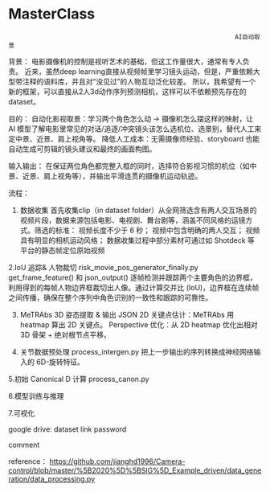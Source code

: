 # MasterClass
                                                                   AI自动取景
背景：
电影摄像机的控制是视听艺术的基础，但这工作量很大，通常有专人负责。
近来，虽然deep learning直接从视频帧里学习镜头运动，但是，严重依赖大型带注释的语料库，并且对“没见过”的人物互动泛化较差。
所以，我希望有一个新的框架，可以直接从2人3d动作序列预测相机，这样可以不依赖预先存在的dataset。

目的：
自动化影视取景：学习两个角色怎么动 → 摄像机怎么摆这样的映射，让 AI 模型了解电影里常见的对话/追逐/冲突镜头该怎么选机位、选景别，替代人工来定中景、近景、肩上视角等。
降低人工成本：无需摄像师经验、storyboard 也能自动生成可剪辑的镜头建议和最终的画面构图。

输入输出：
在保证两位角色都完整入框的同时，选择符合影视习惯的机位（如中景、近景、肩上视角等），并输出平滑连贯的摄像机运动轨迹。

流程：

1. 数据收集
首先收集clip（in dataset folder）从全网筛选含有两人交互场景的视频片段，数据来源包括电影、电视剧、舞台剧等，涵盖不同风格的运镜方式。筛选的标准：
视频长度不少于 6 秒；
视频中包含明确的两人交互；
视频具有明显的相机运动风格；
数据收集过程中部分素材可通过如 Shotdeck 等平台的静态帧定位原始视频

2.IoU 追踪& 人物裁切
risk_movie_pos_generator_finally.py
get_frame_feature() 和 json_output()
逐帧检测并跟踪两个主要角色的边界框，利用得到的每帧人物边界框裁切出人像。通过计算交并比 (IoU)，边界框在连续帧之间传播，确保在整个序列中角色识别的一致性和跟踪的可靠性。

3. MeTRAbs 3D 姿态提取 & 输出 JSON
2D 关键点估计：MeTRAbs 用 heatmap 算出 2D 关键点。
Perspective 优化：从 2D heatmap 优化出相对 3D 骨架 + 绝对根节点平移。

4. 关节数据预处理 
process_intergen.py
把上一步输出的序列转换成神经网络输入的 6D-旋转特征。

5.初始 Canonical D 计算
process_canon.py

6.模型训练与推理

7.可视化


google drive: dataset link password

comment




reference：
https://github.com/jianghd1996/Camera-control/blob/master/%5B2020%5D%5BSIG%5D_Example_driven/data_generation/data_processing.py



